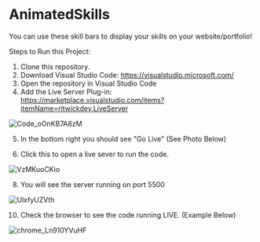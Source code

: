 # AnimatedSkills

You can use these skill bars to display your skills on your website/portfolio!
 
 Steps to Run this Project:
 
 1. Clone this repository.
 2. Download Visual Studio Code: https://visualstudio.microsoft.com/
 3. Open the repository in Visual Studio Code
 4. Add the Live Server Plug-in: https://marketplace.visualstudio.com/items?itemName=ritwickdey.LiveServer
 
 ![Code_oOnKB7A8zM](https://user-images.githubusercontent.com/45543899/183538936-6848f17e-7097-49cf-9fb9-16953dbf1f9c.png)
 
 5. In the bottom right you should see "Go Live" (See Photo Below)

 6. Click this to open a live sever to run the code.

 ![VzMKuoCKio](https://github.com/JustJakee/AnimatedSkills/assets/45543899/7603ab5e-e868-47e3-a2a5-d7cf3f3f5c31)
    
 8. You will see the server running on port 5500

 ![UlxfyUZVth](https://github.com/JustJakee/AnimatedSkills/assets/45543899/dfe65442-402e-4728-b250-e1ca6160ae72)
    
 10. Check the browser to see the code running LIVE. (Example Below)

![chrome_Ln910YVuHF](https://github.com/JustJakee/AnimatedSkills/assets/45543899/0ac2a5c0-a28f-4a85-9d28-0640d35e4169)



